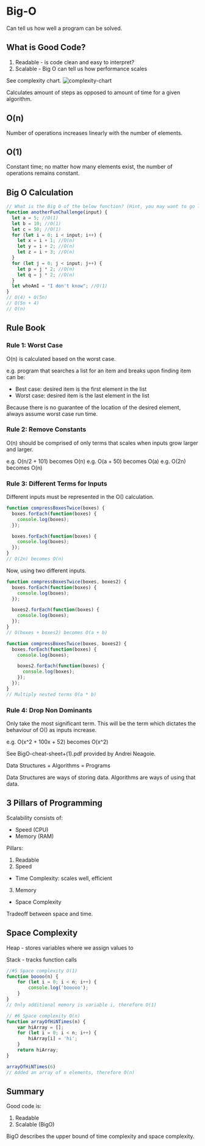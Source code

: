 # Big-O
Can tell us how well a program can be solved.

## What is Good Code?
1. Readable - is code clean and easy to interpret?
2. Scalable - Big O can tell us how performance scales

See complexity chart.
![complexity-chart](https://miro.medium.com/max/2928/1*5ZLci3SuR0zM_QlZOADv8Q.jpeg) 

Calculates amount of steps as opposed to amount of time for a given algorithm.

## O(n)
Number of operations increases linearly with the number of elements.

## O(1)
Constant time; no matter how many elements exist, the number of operations remains constant.

## Big O Calculation
```javascript
// What is the Big O of the below function? (Hint, you may want to go line by line)
function anotherFunChallenge(input) {
  let a = 5; //O(1)
  let b = 10; //O(1)
  let c = 50; //O(1)
  for (let i = 0; i < input; i++) { 
    let x = i + 1; //O(n)
    let y = i + 2; //O(n)
    let z = i + 3; //O(n)
  }
  for (let j = 0; j < input; j++) { 
    let p = j * 2; //O(n)
    let q = j * 2; //O(n)
  }
  let whoAmI = "I don't know"; //O(1)
}
// O(4) + O(5n)
// O(5n + 4)
// O(n)
```
## Rule Book
### Rule 1: Worst Case
O(n) is calculated based on the worst case.

e.g. program that searches a list for an item and breaks upon finding item can be:
- Best case: desired item is the first element in the list
- Worst case: desired item is the last element in the list

Because there is no guarantee of the location of the desired element, always assume worst case run time.

### Rule 2: Remove Constants
O(n) should be comprised of only terms that scales when inputs grow larger and larger.

e.g. O(n/2 + 101) becomes O(n)
e.g. O(a + 50) becomes O(a)
e.g. O(2n) becomes O(n)

### Rule 3: Different Terms for Inputs
Different inputs must be represented in the O() calculation.

```javascript
function compressBoxesTwice(boxes) {
  boxes.forEach(function(boxes) {
    console.log(boxes);
  });

  boxes.forEach(function(boxes) {
    console.log(boxes);
  });
}
// O(2n) becomes O(n)
```
Now, using two different inputs.
```javascript
function compressBoxesTwice(boxes, boxes2) {
  boxes.forEach(function(boxes) {
    console.log(boxes);
  });

  boxes2.forEach(function(boxes) {
    console.log(boxes);
  });
}
// O(boxes + boxes2) becomes O(a + b)
```
```javascript
function compressBoxesTwice(boxes, boxes2) {
  boxes.forEach(function(boxes) {
    console.log(boxes);

    boxes2.forEach(function(boxes) {
      console.log(boxes);
    });
  });
}
// Multiply nested terms O(a * b)
```

### Rule 4: Drop Non Dominants
Only take the most significant term.
This will be the term which dictates the behaviour of O() as inputs increase.

e.g. O(x^2 + 100x + 52) becomes O(x^2)


See BigO-cheat-sheet+(1).pdf provided by Andrei Neagoie. 

Data Structures + Algorithms = Programs

Data Structures are ways of storing data.
Algorithms are ways of using that data.

## 3 Pillars of Programming
Scalability consists of:
- Speed (CPU)
- Memory (RAM)

Pillars:
1. Readable
2. Speed 
  - Time Complexity: scales well, efficient
3. Memory
  - Space Complexity

Tradeoff between space and time.

## Space Complexity
Heap - stores variables where we assign values to

Stack - tracks function calls

```javascript
//#5 Space complexity O(1)
function boooo(n) {
    for (let i = 0; i < n; i++) {
        console.log('booooo');
    }
}
// Only additional memory is variable i, therefore O(1)

// #6 Space complexity O(n)
function arrayOfHiNTimes(n) {
    var hiArray = [];
    for (let i = 0; i < n; i++) {
        hiArray[i] = 'hi';
    }
    return hiArray;
}

arrayOfHiNTimes(6)
// Added an array of n elements, therefore O(n)
```
## Summary
Good code is:
1. Readable
2. Scalable (BigO)

BigO describes the upper bound of time complexity and space complexity.


